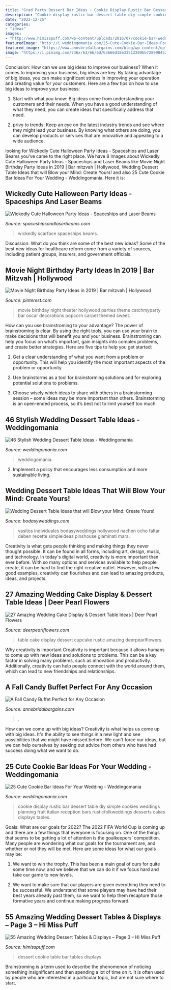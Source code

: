 ```yaml
---
title: "Grad Party Dessert Bar Ideas - Cookie Display Rustic Bar Dessert Table Diy Simple Cookies Weddings Planning Fruit Italian Reception Bars Rusticfolkweddings Desserts Cakes Displays Tables"
description: "Cookie display rustic bar dessert table diy simple cookies weddings planning fruit italian reception bars rusticfolkweddings desserts cakes displays tables"
date: "2022-12-25"
categories:
- "ideas"
images:
- "http://www.himisspuff.com/wp-content/uploads/2016/07/cookie-bar-wedding-dessert-table.jpg"
featuredImage: "http://i.weddingomania.com/25-Cute-Cookie-Bar-Ideas-For-Your-Wedding2.jpg"
featured_image: "https://www.annsbridalbargains.com/blog/wp-content/uploads/2013/10/FallCandyBar1.jpg"
image: "https://i.pinimg.com/736x/63/66/6d/63666d18e33512209bb72899845219d6--movie-popcorn-popcorn-bar.jpg?b=t"
---
```



Conclusion: How can we use big ideas to improve our business?
When it comes to improving your business, big ideas are key. By taking advantage of big ideas, you can make significant strides in improving your operation and creating value for your customers. Here are a few tips on how to use big ideas to improve your business:
1. Start with what you know: Big ideas come from understanding your customers and their needs. When you have a good understanding of what they need, you can create ideas that specifically address that need.

2. privy to trends: Keep an eye on the latest industry trends and see where they might lead your business. By knowing what others are doing, you can develop products or services that are innovative and appealing to a wide audience.


	

		
looking for Wickedly Cute Halloween Party Ideas - Spaceships and Laser Beams you've came to the right place. We have 8 Images about Wickedly Cute Halloween Party Ideas - Spaceships and Laser Beams like Movie Night Birthday Party Ideas in 2019 | Bar mitzvah | Hollywood, Wedding Dessert Table Ideas that will Blow your Mind: Create Yours! and also 25 Cute Cookie Bar Ideas For Your Wedding - Weddingomania. Here it is:
		
    
## Wickedly Cute Halloween Party Ideas - Spaceships And Laser Beams

<img loading=lazy src="https://spaceshipsandlaserbeams.com/wp-content/uploads/2015/09/unique-halloween-party-ideas-4059.jpg" onerror="this.onerror=null;this.src='https://tse2.mm.bing.net/th?id=OIP.VaaeMdHPG_P5v3CyVcEg_gHaLZ&amp;pid=15.1';" alt="Wickedly Cute Halloween Party Ideas - Spaceships and Laser Beams">

_Source: spaceshipsandlaserbeams.com_

>wickedly scarface spaceships beams. 

	

Discussion: What do you think are some of the best new ideas?
Some of the best new ideas for healthcare reform come from a variety of sources, including patient groups, insurers, and government officials.

    
## Movie Night Birthday Party Ideas In 2019 | Bar Mitzvah | Hollywood

<img loading=lazy src="https://i.pinimg.com/736x/63/66/6d/63666d18e33512209bb72899845219d6--movie-popcorn-popcorn-bar.jpg?b=t" onerror="this.onerror=null;this.src='https://tse4.mm.bing.net/th?id=OIP.nWDvnsMmr3O9JTJW6d_4NwHaJ6&amp;pid=15.1';" alt="Movie Night Birthday Party Ideas in 2019 | Bar mitzvah | Hollywood">

_Source: pinterest.com_

>movie birthday night theater hollywood parties theme catchmyparty bar oscar decorations popcorn carpet themed sweet. 

	

How can you use brainstroming to your advantage?
The power of brainstroming is clear. By using the right tools, you can use your brain to make decisions that will benefit you and your business. Brainstroming can help you focus on what’s important, gain insights into complex problems, and create better strategies. Here are five tips to help you get started: 
1. Get a clear understanding of what you want from a problem or opportunity. This will help you identify the most important aspects of the problem or opportunity. 

2. Use brainstorms as a tool for brainstorming solutions and for exploring potential solutions to problems. 

3. Choose wisely which ideas to share with others in a brainstorming session – some ideas may be more important than others. Brainstorming is an open-ended process, so it’s best not to limit yourself too much.

    
## 46 Stylish Wedding Dessert Table Ideas - Weddingomania

<img loading=lazy src="https://i.weddingomania.com/stylish-wedding-dessert-table-decor-ideas-15.jpg" onerror="this.onerror=null;this.src='https://tse1.mm.bing.net/th?id=OIP.CCzP8XeRI2xlCBa2HkK76QHaJ4&amp;pid=15.1';" alt="46 Stylish Wedding Dessert Table Ideas - Weddingomania">

_Source: weddingomania.com_

>weddingomania. 

	

2. Implement a policy that encourages less consumption and more sustainable living. 

    
## Wedding Dessert Table Ideas That Will Blow Your Mind: Create Yours!

<img loading=lazy src="https://bodasyweddings.com/wp-content/uploads/2017/07/dessert-table-with-mini-desserts.jpg" onerror="this.onerror=null;this.src='https://tse3.mm.bing.net/th?id=OIP.qz-yyIoSK3VinUYA4WFPxwHaLH&amp;pid=15.1';" alt="Wedding Dessert Table Ideas that will Blow your Mind: Create Yours!">

_Source: bodasyweddings.com_

>vasitos individuales bodasyweddings hollywood nachen ocho faltar deben recette simpleideas pinshouse glaminati mara. 

	

Creativity is what gets people thinking and making things they never thought possible. It can be found in all forms, including art, design, music, and technology. In today's digital world, creativity is more important than ever before. With so many options and services available to help people create, it can be hard to find the right creative outlet. However, with a few good examples, creativity can flourishes and can lead to amazing products, ideas, and projects.

    
## 27 Amazing Wedding Cake Display &amp; Dessert Table Ideas | Deer Pearl Flowers

<img loading=lazy src="http://www.deerpearlflowers.com/wp-content/uploads/2015/09/rustic-wedding-cupcake-table.jpg" onerror="this.onerror=null;this.src='https://tse1.mm.bing.net/th?id=OIP.83MWxc0LsLqxFrgBFOAI3AHaJ4&amp;pid=15.1';" alt="27 Amazing Wedding Cake Display &amp; Dessert Table Ideas | Deer Pearl Flowers">

_Source: deerpearlflowers.com_

>table cake display dessert cupcake rustic amazing deerpearlflowers. 

	

Why creativity is important
Creativity is important because it allows humans to come up with new ideas and solutions to problems. This can be a key factor in solving many problems, such as innovation and productivity. Additionally, creativity can help people connect with the world around them, which can lead to new friendships and relationships.

    
## A Fall Candy Buffet Perfect For Any Occasion

<img loading=lazy src="https://www.annsbridalbargains.com/blog/wp-content/uploads/2013/10/FallCandyBar1.jpg" onerror="this.onerror=null;this.src='https://tse3.mm.bing.net/th?id=OIP.POSOBGkQb3HXsmMY_vGzQAHaFg&amp;pid=15.1';" alt="A Fall Candy Buffet Perfect for Any Occasion">

_Source: annsbridalbargains.com_

>. 

	

How can we come up with big ideas?
Creativity is what helps us come up with big ideas. It's the ability to see things in a new light and see possibilities that we might have missed before. We can't force our ideas, but we can help ourselves by seeking out advice from others who have had success doing what we want to do.

    
## 25 Cute Cookie Bar Ideas For Your Wedding - Weddingomania

<img loading=lazy src="http://i.weddingomania.com/25-Cute-Cookie-Bar-Ideas-For-Your-Wedding2.jpg" onerror="this.onerror=null;this.src='https://tse1.mm.bing.net/th?id=OIP.XiHrGXLdBGWJcpgYGV2WDwAAAA&amp;pid=15.1';" alt="25 Cute Cookie Bar Ideas For Your Wedding - Weddingomania">

_Source: weddingomania.com_

>cookie display rustic bar dessert table diy simple cookies weddings planning fruit italian reception bars rusticfolkweddings desserts cakes displays tables. 

	

Goals: What are our goals for 2022?
The 2022 FIFA World Cup is coming up and there are a few things that everyone is focusing on. One of the things that seems to be getting a lot of attention is the goalkeepers’ competition. Many people are wondering what our goals for the tournament are, and whether or not they will be met. Here are some ideas for what our goals may be: 
1) We want to win the trophy. This has been a main goal of ours for quite some time now, and we believe that we can do it if we focus hard and take our game to new levels. 

2) We want to make sure that our players are given everything they need to be successful. We understand that some players may have had their best years already past them, so we want to help them recapture those formative years and continue making progress forward.

    
## 55 Amazing Wedding Dessert Tables &amp; Displays – Page 3 – Hi Miss Puff

<img loading=lazy src="http://www.himisspuff.com/wp-content/uploads/2016/07/cookie-bar-wedding-dessert-table.jpg" onerror="this.onerror=null;this.src='https://tse4.mm.bing.net/th?id=OIP.NMnvA3pZ1naKRkWylT57HgHaLH&amp;pid=15.1';" alt="55 Amazing Wedding Dessert Tables &amp; Displays – Page 3 – Hi Miss Puff">

_Source: himisspuff.com_

>dessert cookie table bar tables displays. 

	

Brainstroming is a term used to describe the phenomenon of noticing something insignificant and then spending a lot of time on it. It is often used by people who are interested in a particular topic, but are not sure where to start.

